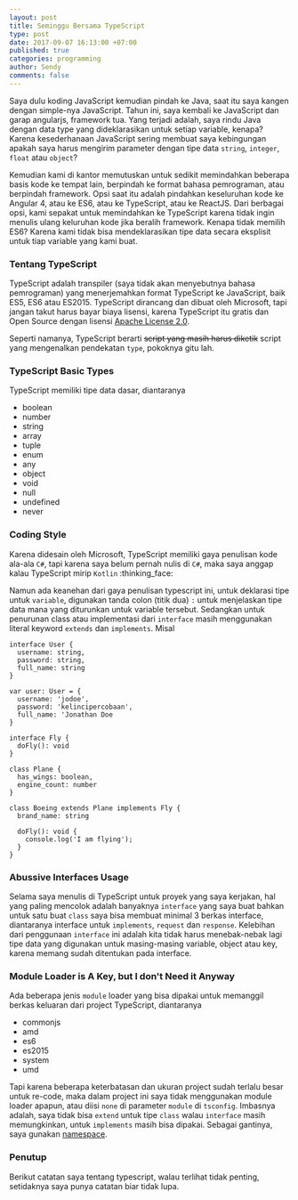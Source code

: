 ```yaml
---
layout: post
title: Seminggu Bersama TypeScript
type: post
date: 2017-09-07 16:13:00 +07:00
published: true
categories: programming
author: Sendy
comments: false
---
```


Saya dulu koding JavaScript kemudian pindah ke Java, saat itu saya kangen dengan simple-nya JavaScript. Tahun ini, saya kembali ke JavaScript dan garap angularjs, framework tua. Yang terjadi adalah, saya rindu Java dengan data type yang dideklarasikan untuk setiap variable, kenapa? Karena kesederhanaan JavaScript sering membuat saya kebingungan apakah saya harus mengirim parameter dengan tipe data `string`, `integer`, `float` atau `object`?

Kemudian kami di kantor memutuskan untuk sedikit memindahkan beberapa basis kode ke tempat lain, berpindah ke format bahasa pemrograman, atau berpindah framework. Opsi saat itu adalah pindahkan keseluruhan kode ke Angular 4, atau ke ES6, atau ke TypeScript, atau ke ReactJS. Dari berbagai opsi, kami sepakat untuk memindahkan ke TypeScript karena tidak ingin menulis ulang keluruhan kode jika beralih framework. Kenapa tidak memilih ES6? Karena kami tidak bisa mendeklarasikan tipe data secara eksplisit untuk tiap variable yang kami buat.

### Tentang TypeScript

TypeScript adalah transpiler (saya tidak akan menyebutnya bahasa pemrograman) yang menerjemahkan format TypeScript ke JavaScript, baik ES5, ES6 atau ES2015. TypeScript dirancang dan dibuat oleh Microsoft, tapi jangan takut harus bayar biaya lisensi, karena TypeScript itu gratis dan Open Source dengan lisensi [Apache License 2.0](https://en.wikipedia.org/wiki/Apache_License).

Seperti namanya, TypeScript berarti ~~script yang masih harus diketik~~ script yang mengenalkan pendekatan `type`, pokoknya gitu lah.

### TypeScript Basic Types

TypeScript memiliki tipe data dasar, diantaranya

- boolean
- number
- string
- array
- tuple
- enum
- any
- object
- void
- null
- undefined
- never

### Coding Style

Karena didesain oleh Microsoft, TypeScript memiliki gaya penulisan kode ala-ala `C#`, tapi karena saya belum pernah nulis di `C#`, maka saya anggap kalau TypeScript mirip `Kotlin` :thinking_face:

Namun ada keanehan dari gaya penulisan typescript ini, untuk deklarasi tipe untuk `variable`, digunakan tanda colon (titik dua) `:` untuk menjelaskan tipe data mana yang diturunkan untuk variable tersebut. Sedangkan untuk penurunan class atau implementasi dari `interface` masih menggunakan literal keyword `extends` dan `implements`. Misal

```
interface User {
  username: string,
  password: string,
  full_name: string
}

var user: User = {
  username: 'jodoe',
  password: 'kelincipercobaan',
  full_name: 'Jonathan Doe
}
```

```
interface Fly {
  doFly(): void
}

class Plane {
  has_wings: boolean,
  engine_count: number
}

class Boeing extends Plane implements Fly {
  brand_name: string

  doFly(): void {
    console.log('I am flying');
  }
}
```

### Abussive Interfaces Usage

Selama saya menulis di TypeScript untuk proyek yang saya kerjakan, hal yang paling mencolok adalah banyaknya `interface` yang saya buat bahkan untuk satu buat `class` saya bisa membuat minimal 3 berkas interface, diantaranya interface untuk `implements`, `request` dan `response`. Kelebihan dari penggunaan `interface` ini adalah kita tidak harus menebak-nebak lagi tipe data yang digunakan untuk masing-masing variable, object atau key, karena memang sudah ditentukan pada interface.

### Module Loader is A Key, but I don't Need it Anyway

Ada beberapa jenis `module` loader yang bisa dipakai untuk memanggil berkas keluaran dari project TypeScript, diantaranya

- commonjs
- amd
- es6
- es2015
- system
- umd

Tapi karena beberapa keterbatasan dan ukuran project sudah terlalu besar untuk re-code, maka dalam project ini saya tidak menggunakan module loader apapun, atau diisi `none` di parameter `module` di `tsconfig`. Imbasnya adalah, saya tidak bisa `extend` untuk tipe `class` walau `interface` masih memungkinkan, untuk `implements` masih bisa dipakai. Sebagai gantinya, saya gunakan [namespace](https://www.typescriptlang.org/docs/handbook/namespaces.html).

### Penutup

Berikut catatan saya tentang typescript, walau terlihat tidak penting, setidaknya saya punya catatan biar tidak lupa.